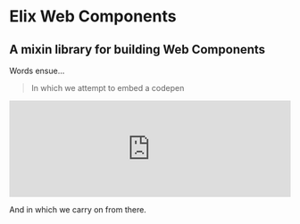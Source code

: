 # Elix Web Components
## A mixin library for building Web Components

Words ensue...

> In which we attempt to embed a codepen

<iframe height="173" style="width: 100%;" scrolling="no" title="Test" src="https://codepen.io/robbear/embed/yLOQvxZ?height=173&theme-id=dark&default-tab=js" frameborder="no" loading="lazy" allowtransparency="true" allowfullscreen="true">
  See the Pen <a href='https://codepen.io/robbear/pen/yLOQvxZ'>Test</a> by Rob Bearman
  (<a href='https://codepen.io/robbear'>@robbear</a>) on <a href='https://codepen.io'>CodePen</a>.
</iframe>

<br />

And in which we carry on from there.
